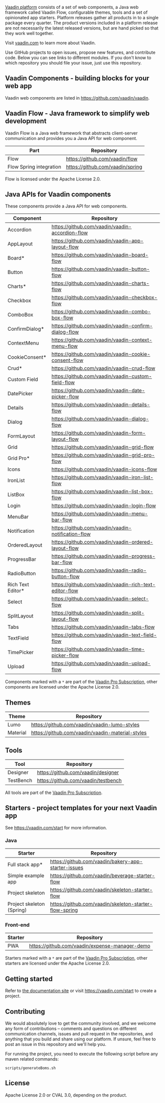 

[Vaadin platform](https://vaadin.com/) consists of a set of web components, a Java web framework called Vaadin Flow, configurable themes, tools and a set of opinionated app starters. Platform releases gather all products in to a single package every quarter. The product versions included in a platform release are not necessarily the latest released versions, but are hand picked so that they work well together.

Visit [vaadin.com](https://vaadin.com/) to learn more about Vaadin. 

Use GitHub projects to open issues, propose new features, and contribute code. Below you can see links to different modules. If you don't know to which repository you should file your issue, just use this repository.

## Vaadin Components - building blocks for your web app

Vaadin web components are listed in https://github.com/vaadin/vaadin.

## Vaadin Flow - Java framework to simplify web development

Vaadin Flow is a Java web framework that abstracts client-server communication and provides you a Java API for web component.

| Part | Repository |
|------|------------|
| Flow | https://github.com/vaadin/flow |
| Flow Spring integration | https://github.com/vaadin/spring |

Flow is licensed under the Apache License 2.0.

## Java APIs for Vaadin components

These components provide a Java API for web components.

| Component | Repository |
|-----------|------------|
| Accordion | https://github.com/vaadin/vaadin-accordion-flow | 
| AppLayout | https://github.com/vaadin/vaadin-app-layout-flow | 
| Board* | https://github.com/vaadin/vaadin-board-flow | 
| Button | https://github.com/vaadin/vaadin-button-flow |
| Charts* | https://github.com/vaadin/vaadin-charts-flow |
| Checkbox | https://github.com/vaadin/vaadin-checkbox-flow |
| ComboBox | https://github.com/vaadin/vaadin-combo-box-flow |
| ConfirmDialog* | https://github.com/vaadin/vaadin-confirm-dialog-flow |
| ContextMenu | https://github.com/vaadin/vaadin-context-menu-flow |
| CookieConsent* | https://github.com/vaadin/vaadin-cookie-consent-flow |
| Crud* | https://github.com/vaadin/vaadin-crud-flow |
| Custom Field | https://github.com/vaadin/vaadin-custom-field-flow |
| DatePicker | https://github.com/vaadin/vaadin-date-picker-flow |
| Details | https://github.com/vaadin/vaadin-details-flow |
| Dialog | https://github.com/vaadin/vaadin-dialog-flow |
| FormLayout | https://github.com/vaadin/vaadin-form-layout-flow | 
| Grid | https://github.com/vaadin/vaadin-grid-flow |
| Grid Pro* | https://github.com/vaadin/vaadin-grid-pro-flow |
| Icons | https://github.com/vaadin/vaadin-icons-flow |
| IronList | https://github.com/vaadin/vaadin-iron-list-flow |
| ListBox | https://github.com/vaadin/vaadin-list-box-flow |
| Login | https://github.com/vaadin/vaadin-login-flow |
| MenuBar | https://github.com/vaadin/vaadin-menu-bar-flow |
| Notification | https://github.com/vaadin/vaadin-notification-flow |
| OrderedLayout | https://github.com/vaadin/vaadin-ordered-layout-flow | 
| ProgressBar | https://github.com/vaadin/vaadin-progress-bar-flow |
| RadioButton | https://github.com/vaadin/vaadin-radio-button-flow | 
| Rich Text Editor* | https://github.com/vaadin/vaadin-rich-text-editor-flow |
| Select | https://github.com/vaadin/vaadin-select-flow |
| SplitLayout | https://github.com/vaadin/vaadin-split-layout-flow |
| Tabs | https://github.com/vaadin/vaadin-tabs-flow |
| TextField | https://github.com/vaadin/vaadin-text-field-flow |
| TimePicker | https://github.com/vaadin/vaadin-time-picker-flow |
| Upload | https://github.com/vaadin/vaadin-upload-flow |

Components marked with a `*` are part of the [Vaadin Pro Subscription](https://vaadin.com/pricing), other components are licensed under the Apache License 2.0. 

## Themes
| Theme | Repository |
|-------|------------|
| Lumo | https://github.com/vaadin/vaadin-lumo-styles |
| Material | https://github.com/vaadin/vaadin-material-styles |

## Tools
| Tool | Repository |
|------|------------|
| Designer | https://github.com/vaadin/designer | 
| TestBench | https://github.com/vaadin/testbench | 

All tools are part of the [Vaadin Pro Subscription](https://vaadin.com/pricing).

## Starters - project templates for your next Vaadin app

See https://vaadin.com/start for more information.

### Java
| Starter | Repository |
|---------|------------|
| Full stack app* | https://github.com/vaadin/bakery-app-starter-issues |
| Simple example app | https://github.com/vaadin/beverage-starter-flow |
| Project skeleton | https://github.com/vaadin/skeleton-starter-flow |
| Project skeleton (Spring) | https://github.com/vaadin/skeleton-starter-flow-spring |

### Front-end
| Starter | Repository |
|---------|------------|
| PWA | https://github.com/vaadin/expense-manager-demo |

Starters marked with a `*` are part of the [Vaadin Pro Subscription](https://vaadin.com/pricing), other starters are licensed under the Apache License 2.0. 

## Getting started

Refer to [the documentation site](https://vaadin.com/docs) or visit <https://vaadin.com/start> to create a project.

## Contributing

We would absolutely love to get the community involved, and we welcome any form of contributions – comments and questions on different communication channels, issues and pull request in the repositories, and anything that you build and share using our platform. If unsure, feel free to post an issue in this repository and we'll help you.

For running the project, you need to execute the following script before any maven related commands:
```
scripts/generateBoms.sh
```  

## License

Apache License 2.0 or CVAL 3.0, depending on the product.
